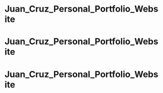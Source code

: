 # Juan_Cruz_Personal_Portfolio_Website
# Juan_Cruz_Personal_Portfolio_Website
# Juan_Cruz_Personal_Portfolio_Website
